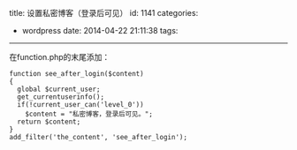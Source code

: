 title: 设置私密博客（登录后可见）
id: 1141
categories:
  - wordpress
date: 2014-04-22 21:11:38
tags:
---

在function.php的末尾添加：

```
function see_after_login($content)
{
  global $current_user;
  get_currentuserinfo();
  if(!current_user_can('level_0'))
    $content = "私密博客，登录后可见。";
  return $content;
}
add_filter('the_content', 'see_after_login');
```